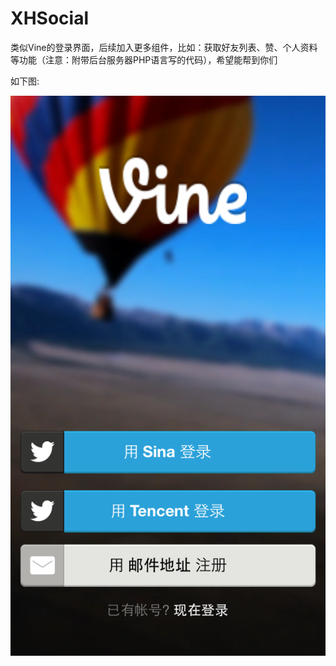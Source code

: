 XHSocial
========

类似Vine的登录界面，后续加入更多组件，比如：获取好友列表、赞、个人资料等功能（注意：附带后台服务器PHP语言写的代码），希望能帮到你们


如下图:


![image](https://github.com/JackTeam/XHSocial/raw/master/Screenshots/login.png)

